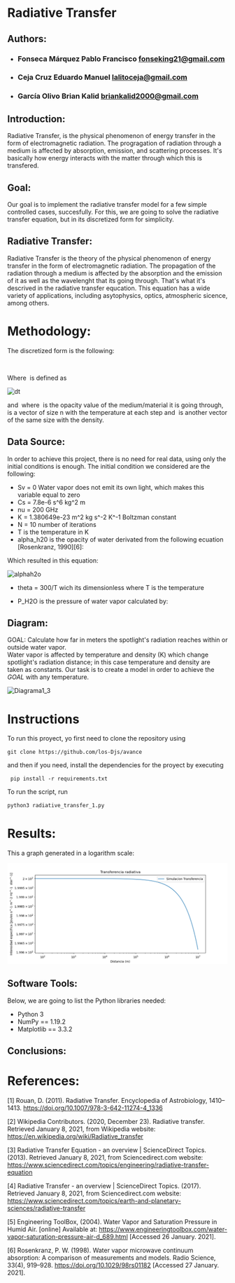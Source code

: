 # Radiative Transfer

## Authors:

* ### Fonseca Márquez Pablo Francisco fonseking21@gmail.com
* ### Ceja Cruz Eduardo Manuel lalitoceja@gmail.com
* ### García Olivo Brian Kalid briankalid2000@gmail.com

## Introduction:

Radiative Transfer, is the physical phenomenon of energy transfer in the form of electromagnetic radiation.
The progragation of radiation through a medium is affected by absorption, emission, and scattering processes. It's basically how energy interacts with the matter through which this is transfered.


## Goal:
Our goal is to implement the radiative transfer model for a few simple controlled cases, succesfully. For this, we are going to solve the radiative transfer equation, but in its discretized form for simplicity. 


## Radiative Transfer: 

Radiative Transfer is the theory of the physical phenomenon of energy transfer in the form of electromagnetic radiation. The propagation of the radiation through a medium is affected by the absorption and the emission of it as well as the wavelenght that its going through. That's what it's descrived in the radiative transfer equcation. This equation has a wide variety of applications, including asytophysics, optics, atmospheric sicence, among others.

# Methodology:

The discretized form is the following:


<!--- $$I_{i+1} = I_i e^{-\tau} + S_{\nu}(I_{i+1})(1-e^{-\tau})$$-->
<!---<img src="https://latex.codecogs.com/svg.latex?\Large&space;I_{i+1}=I_{i}e^{-\tau}+S_{\nu}(I_{i})(1-e^{-\tau})" title="" />-->

<img src="https://latex.codecogs.com/svg.latex?\Large&space;I_{i+1}=I_{i}e^{-\tau}+S_{\nu}(1-e^{-\tau})" title="" />

Where <img src="https://latex.codecogs.com/svg.latex?\Large&space;\tau" title="" /> is defined as

<!---\frac{\delta x}{2}(k_i + k_{i + 1})-->

<img src="https://latex.codecogs.com/svg.latex?\Large&space;\frac{\Delta{x}}{2}{(k_i+k_{i+1})" title="dt"/>

<!---and $k = \nu f T/\ro$  where $f$ is the value of the ~~something i don't remeber~~, $T$ is a vector of size n  with the temperature at each step and $\ro$ is another vector of the same size with the density.-->


and  <img src="https://latex.codecogs.com/svg.latex?\normalsize&space;k=\nu{f}\frac{T}{{\rho}}" title=""/>   where <img src="https://latex.codecogs.com/svg.latex?\normalsize&space;f" title="" />  is the opacity value of the medium/material it is going through, <img src="https://latex.codecogs.com/svg.latex?\normalsize&space;T" title="" /> is a vector of size n  with the temperature at each step and <img src="https://latex.codecogs.com/svg.latex?\normalsize&space;\rho" title="" /> is another vector of the same size with the density.


## Data Source:

In order to achieve this project, there is no need for real data, using only the initial conditions is enough. The initial condition we considered are the following:

* Sv = 0 Water vapor does not emit its own light, which makes this variable equal to zero
* Cs = 7.8e-6 s^6 kg^2 m
* nu = 200 GHz
* K = 1.380649e-23 m^2 kg s^-2 K^-1 Boltzman constant
* N = 10 number of iterations
* T is the temperature in K
* alpha_h20 is the opacity of water derivated  from the following ecuation [Rosenkranz, 1990][6]:

Which resulted in this  equation:

<img src="https://latex.codecogs.com/svg.latex?\Large&space;{\alpha_{H_2O}}=({C_s}{\nu^{2}}{\theta^{3}}{P_{H_2O}^{2}})+\alpha_{line}" title="alphah2o"/>

* theta = 300/T wich its dimensionless where T is the temperature

* P_H2O is the pressure of  water vapor calculated by: <img src="https://latex.codecogs.com/svg.latex?\normalsize&space;P = \rho K T" title="" /> 

## Diagram:

GOAL: Calculate how far in meters the spotlight's radiation reaches within or outside water vapor.  
Water vapor is affected by temperature and density (K) which change spotlight's radiation distance; in this case temperature and density are taken as constants. Our
task is to create a model in order to achieve the *GOAL* with any temperature.

![Diagrama1_3](https://user-images.githubusercontent.com/60753156/105610443-2c41d200-5d75-11eb-8c14-06c8ace41345.png)


# Instructions

To run this proyect, yo first need to clone the repository using 
```
git clone https://github.com/los-Djs/avance
``` 
and then if you need, install the dependencies for the proyect by executing
```
 pip install -r requirements.txt
```
To run the script, run
```sh
python3 radiative_transfer_1.py
```


# Results:

This a graph generated in a logarithm scale:

![Plot](/Images/Figure_1.png)


## Software Tools:

Below, we are going to list the Python libraries needed:

* Python 3
* NumPy == 1.19.2
* Matplotlib == 3.3.2

## Conclusions:



# References:
[1] Rouan, D. (2011). Radiative Transfer. Encyclopedia of Astrobiology, 1410–1413. https://doi.org/10.1007/978-3-642-11274-4_1336 

[2] Wikipedia Contributors. (2020, December 23). Radiative transfer. Retrieved January 8, 2021, from Wikipedia website: https://en.wikipedia.org/wiki/Radiative_transfer

[3] Radiative Transfer Equation - an overview | ScienceDirect Topics. (2013). Retrieved January 8, 2021, from Sciencedirect.com website: https://www.sciencedirect.com/topics/engineering/radiative-transfer-equation

[4] Radiative Transfer - an overview | ScienceDirect Topics. (2017). Retrieved January 8, 2021, from Sciencedirect.com website: https://www.sciencedirect.com/topics/earth-and-planetary-sciences/radiative-transfer

[5] Engineering ToolBox, (2004). Water Vapor and Saturation Pressure in Humid Air. [online] Available at: https://www.engineeringtoolbox.com/water-vapor-saturation-pressure-air-d_689.html [Accessed 26 January. 2021].

[6] Rosenkranz, P. W. (1998). Water vapor microwave continuum absorption: A comparison of measurements and models. Radio Science, 33(4), 919–928. https://doi.org/10.1029/98rs01182 [Accessed 27 January. 2021].
